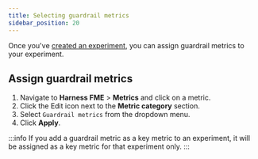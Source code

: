 ```yaml
---
title: Selecting guardrail metrics
sidebar_position: 20
---
```


Once you've [created an experiment](../../setup/), you can assign guardrail metrics to your experiment. 

## Assign guardrail metrics

1. Navigate to **Harness FME** > **Metrics** and click on a metric.
1. Click the Edit icon next to the **Metric category** section.
1. Select `Guardrail metrics` from the dropdown menu.
1. Click **Apply**. 

:::info
If you add a guardrail metric as a key metric to an experiment, it will be assigned as a key metric for that experiment only.
:::